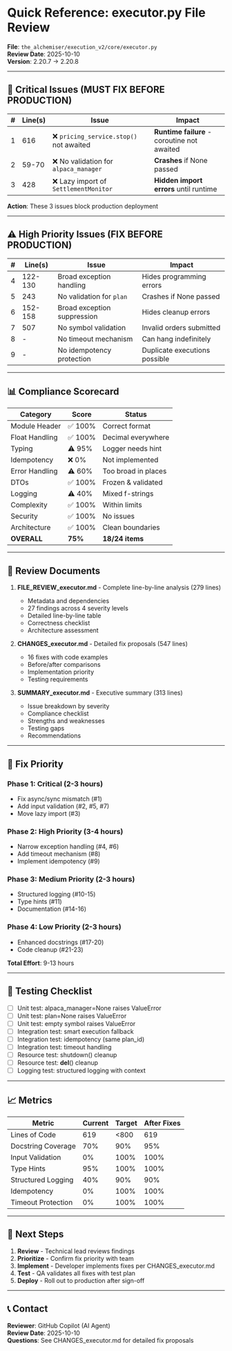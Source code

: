 # Quick Reference: executor.py File Review

**File**: `the_alchemiser/execution_v2/core/executor.py`  
**Review Date**: 2025-10-10  
**Version**: 2.20.7 → 2.20.8

---

## 🚨 Critical Issues (MUST FIX BEFORE PRODUCTION)

| # | Line(s) | Issue | Impact |
|---|---------|-------|--------|
| 1 | 616 | ❌ `pricing_service.stop()` not awaited | **Runtime failure** - coroutine not awaited |
| 2 | 59-70 | ❌ No validation for `alpaca_manager` | **Crashes** if None passed |
| 3 | 428 | ❌ Lazy import of `SettlementMonitor` | **Hidden import errors** until runtime |

**Action**: These 3 issues block production deployment

---

## ⚠️ High Priority Issues (FIX BEFORE PRODUCTION)

| # | Line(s) | Issue | Impact |
|---|---------|-------|--------|
| 4 | 122-130 | Broad exception handling | Hides programming errors |
| 5 | 243 | No validation for `plan` | Crashes if None passed |
| 6 | 152-158 | Broad exception suppression | Hides cleanup errors |
| 7 | 507 | No symbol validation | Invalid orders submitted |
| 8 | - | No timeout mechanism | Can hang indefinitely |
| 9 | - | No idempotency protection | Duplicate executions possible |

---

## 📊 Compliance Scorecard

| Category | Score | Status |
|----------|-------|--------|
| Module Header | ✅ 100% | Correct format |
| Float Handling | ✅ 100% | Decimal everywhere |
| Typing | ⚠️ 95% | Logger needs hint |
| Idempotency | ❌ 0% | Not implemented |
| Error Handling | ⚠️ 60% | Too broad in places |
| DTOs | ✅ 100% | Frozen & validated |
| Logging | ⚠️ 40% | Mixed f-strings |
| Complexity | ✅ 100% | Within limits |
| Security | ✅ 100% | No issues |
| Architecture | ✅ 100% | Clean boundaries |
| **OVERALL** | **75%** | **18/24 items** |

---

## 📁 Review Documents

1. **FILE_REVIEW_executor.md** - Complete line-by-line analysis (279 lines)
   - Metadata and dependencies
   - 27 findings across 4 severity levels
   - Detailed line-by-line table
   - Correctness checklist
   - Architecture assessment

2. **CHANGES_executor.md** - Detailed fix proposals (547 lines)
   - 16 fixes with code examples
   - Before/after comparisons
   - Implementation priority
   - Testing requirements

3. **SUMMARY_executor.md** - Executive summary (313 lines)
   - Issue breakdown by severity
   - Compliance checklist
   - Strengths and weaknesses
   - Testing gaps
   - Recommendations

---

## 🎯 Fix Priority

### Phase 1: Critical (2-3 hours)
- Fix async/sync mismatch (#1)
- Add input validation (#2, #5, #7)
- Move lazy import (#3)

### Phase 2: High Priority (3-4 hours)
- Narrow exception handling (#4, #6)
- Add timeout mechanism (#8)
- Implement idempotency (#9)

### Phase 3: Medium Priority (2-3 hours)
- Structured logging (#10-15)
- Type hints (#11)
- Documentation (#14-16)

### Phase 4: Low Priority (2-3 hours)
- Enhanced docstrings (#17-20)
- Code cleanup (#21-23)

**Total Effort**: 9-13 hours

---

## 🧪 Testing Checklist

- [ ] Unit test: alpaca_manager=None raises ValueError
- [ ] Unit test: plan=None raises ValueError
- [ ] Unit test: empty symbol raises ValueError
- [ ] Integration test: smart execution fallback
- [ ] Integration test: idempotency (same plan_id)
- [ ] Integration test: timeout handling
- [ ] Resource test: shutdown() cleanup
- [ ] Resource test: __del__() cleanup
- [ ] Logging test: structured logging with context

---

## 📈 Metrics

| Metric | Current | Target | After Fixes |
|--------|---------|--------|-------------|
| Lines of Code | 619 | <800 | 619 |
| Docstring Coverage | 70% | 90% | 95% |
| Input Validation | 0% | 100% | 100% |
| Type Hints | 95% | 100% | 100% |
| Structured Logging | 40% | 90% | 90% |
| Idempotency | 0% | 100% | 100% |
| Timeout Protection | 0% | 100% | 100% |

---

## 🔄 Next Steps

1. **Review** - Technical lead reviews findings
2. **Prioritize** - Confirm fix priority with team
3. **Implement** - Developer implements fixes per CHANGES_executor.md
4. **Test** - QA validates all fixes with test plan
5. **Deploy** - Roll out to production after sign-off

---

## 📞 Contact

**Reviewer**: GitHub Copilot (AI Agent)  
**Review Date**: 2025-10-10  
**Questions**: See CHANGES_executor.md for detailed fix proposals
